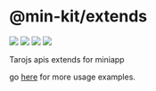 # @min-kit/extends

[![](https://img.shields.io/codecov/c/github/rexerwang/min-kit?style=for-the-badge)](https://codecov.io/gh/rexerwang/min-kit)
[![](https://img.shields.io/npm/types/%40min-kit/extends?style=for-the-badge)](https://github.com/rexerwang/min-kit/tree/main/packages/extends)
[![](https://img.shields.io/npm/v/%40min-kit/extends?style=for-the-badge)](https://npm.im/@min-kit/extends)
[![](https://img.shields.io/badge/React-Tarojs-007ACC?style=for-the-badge&logo=react&logoColor=61DAFB&labelColor=20232A)](https://github.dev/NervJS/taro)

Tarojs apis extends for miniapp

go [here](https://github.com/rexerwang/min-kit/tree/main/packages/example/src/pkg-extends/pages) for more usage examples.
